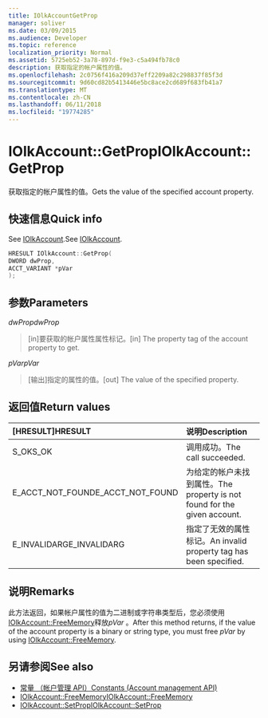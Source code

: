 ```yaml
---
title: IOlkAccountGetProp
manager: soliver
ms.date: 03/09/2015
ms.audience: Developer
ms.topic: reference
localization_priority: Normal
ms.assetid: 5725eb52-3a78-897d-f9e3-c5a494fb78c0
description: 获取指定的帐户属性的值。
ms.openlocfilehash: 2c0756f416a209d37eff2209a82c298837f85f3d
ms.sourcegitcommit: 9d60cd82b5413446e5bc8ace2cd689f683fb41a7
ms.translationtype: MT
ms.contentlocale: zh-CN
ms.lasthandoff: 06/11/2018
ms.locfileid: "19774285"
---
```

# <a name="iolkaccountgetprop"></a><span data-ttu-id="dde59-103">IOlkAccount::GetProp</span><span class="sxs-lookup"><span data-stu-id="dde59-103">IOlkAccount::GetProp</span></span>

<span data-ttu-id="dde59-104">获取指定的帐户属性的值。</span><span class="sxs-lookup"><span data-stu-id="dde59-104">Gets the value of the specified account property.</span></span>
  
## <a name="quick-info"></a><span data-ttu-id="dde59-105">快速信息</span><span class="sxs-lookup"><span data-stu-id="dde59-105">Quick info</span></span>

<span data-ttu-id="dde59-106">See [IOlkAccount](iolkaccount.md).</span><span class="sxs-lookup"><span data-stu-id="dde59-106">See [IOlkAccount](iolkaccount.md).</span></span>
  
```cpp
HRESULT IOlkAccount::GetProp(  
DWORD dwProp, 
ACCT_VARIANT *pVar 
);
```

## <a name="parameters"></a><span data-ttu-id="dde59-107">参数</span><span class="sxs-lookup"><span data-stu-id="dde59-107">Parameters</span></span>

<span data-ttu-id="dde59-108">_dwProp_</span><span class="sxs-lookup"><span data-stu-id="dde59-108">_dwProp_</span></span>
  
> <span data-ttu-id="dde59-109">[in]要获取的帐户属性属性标记。</span><span class="sxs-lookup"><span data-stu-id="dde59-109">[in] The property tag of the account property to get.</span></span>
    
<span data-ttu-id="dde59-110">_pVar_</span><span class="sxs-lookup"><span data-stu-id="dde59-110">_pVar_</span></span>
  
> <span data-ttu-id="dde59-111">[输出]指定的属性的值。</span><span class="sxs-lookup"><span data-stu-id="dde59-111">[out] The value of the specified property.</span></span>
    
## <a name="return-values"></a><span data-ttu-id="dde59-112">返回值</span><span class="sxs-lookup"><span data-stu-id="dde59-112">Return values</span></span>

|<span data-ttu-id="dde59-113">**[HRESULT]**</span><span class="sxs-lookup"><span data-stu-id="dde59-113">**HRESULT**</span></span>|<span data-ttu-id="dde59-114">**说明**</span><span class="sxs-lookup"><span data-stu-id="dde59-114">**Description**</span></span>|
|:-----|:-----|
|<span data-ttu-id="dde59-115">S_OK</span><span class="sxs-lookup"><span data-stu-id="dde59-115">S_OK</span></span>  <br/> |<span data-ttu-id="dde59-116">调用成功。</span><span class="sxs-lookup"><span data-stu-id="dde59-116">The call succeeded.</span></span>  <br/> |
|<span data-ttu-id="dde59-117">E_ACCT_NOT_FOUND</span><span class="sxs-lookup"><span data-stu-id="dde59-117">E_ACCT_NOT_FOUND</span></span>  <br/> |<span data-ttu-id="dde59-118">为给定的帐户未找到属性。</span><span class="sxs-lookup"><span data-stu-id="dde59-118">The property is not found for the given account.</span></span>  <br/> |
|<span data-ttu-id="dde59-119">E_INVALIDARG</span><span class="sxs-lookup"><span data-stu-id="dde59-119">E_INVALIDARG</span></span>  <br/> |<span data-ttu-id="dde59-120">指定了无效的属性标记。</span><span class="sxs-lookup"><span data-stu-id="dde59-120">An invalid property tag has been specified.</span></span>  <br/> |
   
## <a name="remarks"></a><span data-ttu-id="dde59-121">说明</span><span class="sxs-lookup"><span data-stu-id="dde59-121">Remarks</span></span>

<span data-ttu-id="dde59-122">此方法返回，如果帐户属性的值为二进制或字符串类型后，您必须使用[IOlkAccount::FreeMemory](iolkaccount-freememory.md)释放*pVar* 。</span><span class="sxs-lookup"><span data-stu-id="dde59-122">After this method returns, if the value of the account property is a binary or string type, you must free  *pVar*  by using [IOlkAccount::FreeMemory](iolkaccount-freememory.md).</span></span>
  
## <a name="see-also"></a><span data-ttu-id="dde59-123">另请参阅</span><span class="sxs-lookup"><span data-stu-id="dde59-123">See also</span></span>

- [<span data-ttu-id="dde59-124">常量 （帐户管理 API）</span><span class="sxs-lookup"><span data-stu-id="dde59-124">Constants (Account management API)</span></span>](constants-account-management-api.md) 
- [<span data-ttu-id="dde59-125">IOlkAccount::FreeMemory</span><span class="sxs-lookup"><span data-stu-id="dde59-125">IOlkAccount::FreeMemory</span></span>](iolkaccount-freememory.md)  
- [<span data-ttu-id="dde59-126">IOlkAccount::SetProp</span><span class="sxs-lookup"><span data-stu-id="dde59-126">IOlkAccount::SetProp</span></span>](iolkaccount-setprop.md)

